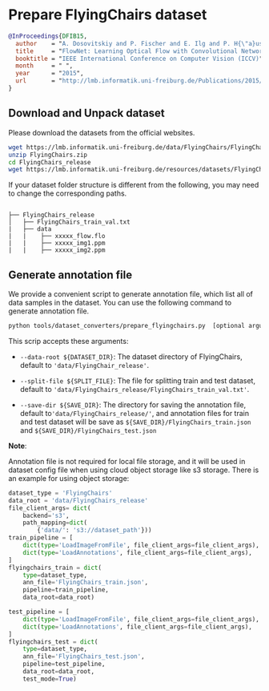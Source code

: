 # Prepare FlyingChairs dataset

<!-- [DATASET] -->

```bibtex
@InProceedings{DFIB15,
  author    = "A. Dosovitskiy and P. Fischer and E. Ilg and P. H{\"a}usser and C. Haz{\i}rba{\c{s}} and V. Golkov and P. v.d. Smagt and D. Cremers and T. Brox",
  title     = "FlowNet: Learning Optical Flow with Convolutional Networks",
  booktitle = "IEEE International Conference on Computer Vision (ICCV)",
  month     = " ",
  year      = "2015",
  url       = "http://lmb.informatik.uni-freiburg.de/Publications/2015/DFIB15"
}
```

## Download and Unpack dataset

Please download the datasets from the official websites.

```bash
wget https://lmb.informatik.uni-freiburg.de/data/FlyingChairs/FlyingChairs.zip
unzip FlyingChairs.zip
cd FlyingChairs_release
wget https://lmb.informatik.uni-freiburg.de/resources/datasets/FlyingChairs/FlyingChairs_train_val.txt
```

If your dataset folder structure is different from the following, you may need to change the corresponding paths.

```text

├── FlyingChairs_release
│   ├── FlyingChairs_train_val.txt
|   ├── data
|   |    ├── xxxxx_flow.flo
|   |    ├── xxxxx_img1.ppm
|   |    ├── xxxxx_img2.ppm
```

## Generate annotation file

We provide a convenient script to generate annotation file, which list all of data samples in the dataset.
You can use the following command to generate annotation file.

```bash
python tools/dataset_converters/prepare_flyingchairs.py  [optional arguments]
```

This scrip accepts these arguments:

- `--data-root ${DATASET_DIR}`: The dataset directory of FlyingChairs, default to `'data/FlyingChair_release'`.

- `--split-file ${SPLIT_FILE}`: The file for splitting train and test dataset, default to `'data/FlyingChairs_release/FlyingChairs_train_val.txt'`.

- `--save-dir ${SAVE_DIR}`: The directory for saving the annotation file, default to`'data/FlyingChairs_release/'`,
  and annotation files for train and test dataset will be save as `${SAVE_DIR}/FlyingChairs_train.json` and `${SAVE_DIR}/FlyingChairs_test.json`

**Note**:

Annotation file is not required for local file storage, and it will be used in dataset config file when using cloud object storage like s3 storage. There is an example for using object storage:

```python
dataset_type = 'FlyingChairs'
data_root = 'data/FlyingChairs_release'
file_client_args= dict(
    backend='s3',
    path_mapping=dict(
        {'data/': 's3://dataset_path'}))
train_pipeline = [
    dict(type='LoadImageFromFile', file_client_args=file_client_args),
    dict(type='LoadAnnotations', file_client_args=file_client_args),
]
flyingchairs_train = dict(
    type=dataset_type,
    ann_file='FlyingChairs_train.json',
    pipeline=train_pipeline,
    data_root=data_root)

test_pipeline = [
    dict(type='LoadImageFromFile', file_client_args=file_client_args),
    dict(type='LoadAnnotations', file_client_args=file_client_args),
]
flyingchairs_test = dict(
    type=dataset_type,
    ann_file='FlyingChairs_test.json',
    pipeline=test_pipeline,
    data_root=data_root,
    test_mode=True)
```

